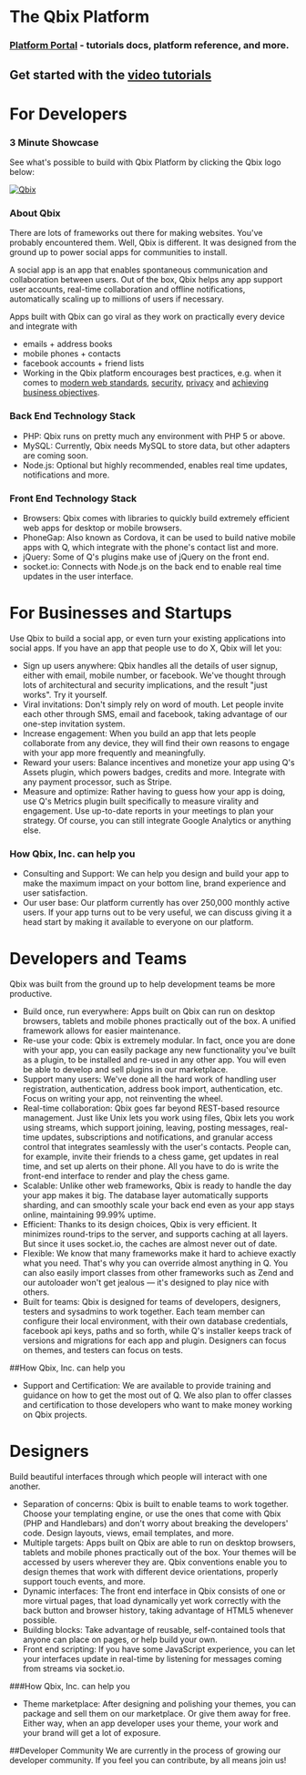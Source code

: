 The Qbix Platform
===

### [Platform Portal](https://qbix.com/platform) - tutorials docs, platform reference, and more.

## Get started with the [video tutorials](https://qbix.com/platform/tutorials)

For Developers
===

### 3 Minute Showcase
See what's possible to build with Qbix Platform by clicking the Qbix logo below:

[![Qbix](https://qbix.com/img/logo.png)](https://vimeo.com/205983422)

### About Qbix
There are lots of frameworks out there for making websites. You've probably encountered them. Well, Qbix is different. It was designed from the ground up to power social apps for communities to install.

A social app is an app that enables spontaneous communication and collaboration between users.
Out of the box, Qbix helps any app support user accounts, real-time collaboration and offline notifications, automatically scaling up to millions of users if necessary.

Apps built with Qbix can go viral as they work on practically every device and integrate with

* emails + address books
* mobile phones + contacts
* facebook accounts + friend lists
* Working in the Qbix platform encourages best practices, e.g. when it comes to [modern web standards](https://qbix.com/platform/welcome/developer), [security](https://www.owasp.org/index.php/Main_Page), [privacy](https://qbix.com/platform/features/access) and [achieving business objectives](https://qbix.com/platform/welcome/business).

### Back End Technology Stack
* PHP: Qbix runs on pretty much any environment with PHP 5 or above.
* MySQL: Currently, Qbix needs MySQL to store data, but other adapters are coming soon.
* Node.js: Optional but highly recommended, enables real time updates, notifications and more.

### Front End Technology Stack
* Browsers: Qbix comes with libraries to quickly build extremely efficient web apps for desktop or mobile browsers.
* PhoneGap: Also known as Cordova, it can be used to build native mobile apps with Q, which integrate with the phone's contact list and more.
* jQuery: Some of Q's plugins make use of jQuery on the front end.
* socket.io: Connects with Node.js on the back end to enable real time updates in the user interface.

For Businesses and Startups
===

Use Qbix to build a social app, or even turn your existing applications into social apps. If you have an app that people use to do X, Qbix will let you:

* Sign up users anywhere: Qbix handles all the details of user signup, either with email, mobile number, or facebook. We've thought through lots of architectural and security implications, and the result "just works". Try it yourself.
* Viral invitations: Don't simply rely on word of mouth. Let people invite each other through SMS, email and facebook, taking advantage of our one-step invitation system.
* Increase engagement: When you build an app that lets people collaborate from any device, they will find their own reasons to engage with your app more frequently and meaningfully.
* Reward your users: Balance incentives and monetize your app using Q's Assets plugin, which powers badges, credits and more. Integrate with any payment processor, such as Stripe.
* Measure and optimize: Rather having to guess how your app is doing, use Q's Metrics plugin built specifically to measure virality and engagement. Use up-to-date reports in your meetings to plan your strategy. Of course, you can still integrate Google Analytics or anything else.

### How Qbix, Inc. can help you
* Consulting and Support: We can help you design and build your app to make the maximum impact on your bottom line, brand experience and user satisfaction.
* Our user base: Our platform currently has over 250,000 monthly active users. If your app turns out to be very useful, we can discuss giving it a head start by making it available to everyone on our platform.

Developers and Teams
===

Qbix was built from the ground up to help development teams be more productive.

* Build once, run everywhere: Apps built on Qbix can run on desktop browsers, tablets and mobile phones practically out of the box. A unified framework allows for easier maintenance.
* Re-use your code: Qbix is extremely modular. In fact, once you are done with your app, you can easily package any new functionality you've built as a plugin, to be installed and re-used in any other app. You will even be able to develop and sell plugins in our marketplace.
* Support many users: We've done all the hard work of handling user registration, authentication, address book import, authentication, etc. Focus on writing your app, not reinventing the wheel.
* Real-time collaboration: Qbix goes far beyond REST-based resource management. Just like Unix lets you work using files, Qbix lets you work using streams, which support joining, leaving, posting messages, real-time updates, subscriptions and notifications, and granular access control that integrates seamlessly with the user's contacts. People can, for example, invite their friends to a chess game, get updates in real time, and set up alerts on their phone. All you have to do is write the front-end interface to render and play the chess game.
* Scalable: Unlike other web frameworks, Qbix is ready to handle the day your app makes it big. The database layer automatically supports sharding, and can smoothly scale your back end even as your app stays online, maintaining 99.99% uptime.
* Efficient: Thanks to its design choices, Qbix is very efficient. It minimizes round-trips to the server, and supports caching at all layers. But since it uses socket.io, the caches are almost never out of date.
* Flexible: We know that many frameworks make it hard to achieve exactly what you need. That's why you can override almost anything in Q. You can also easily import classes from other frameworks such as Zend and our autoloader won't get jealous — it's designed to play nice with others.
* Built for teams: Qbix is designed for teams of developers, designers, testers and sysadmins to work together. Each team member can configure their local environment, with their own database credentials, facebook api keys, paths and so forth, while Q's installer keeps track of versions and migrations for each app and plugin. Designers can focus on themes, and testers can focus on tests.

##How Qbix, Inc. can help you
* Support and Certification: We are available to provide training and guidance on how to get the most out of Q. We also plan to offer classes and certification to those developers who want to make money working on Qbix projects.

Designers
===

Build beautiful interfaces through which people will interact with one another.

* Separation of concerns: Qbix is built to enable teams to work together. Choose your templating engine, or use the ones that come with Qbix (PHP and Handlebars) and don't worry about breaking the developers' code. Design layouts, views, email templates, and more.
* Multiple targets: Apps built on Qbix are able to run on desktop browsers, tablets and mobile phones practically out of the box. Your themes will be accessed by users wherever they are. Qbix conventions enable you to design themes that work with different device orientations, properly support touch events, and more.
* Dynamic interfaces: The front end interface in Qbix consists of one or more virtual pages, that load dynamically yet work correctly with the back button and browser history, taking advantage of HTML5 whenever possible.
* Building blocks: Take advantage of reusable, self-contained tools that anyone can place on pages, or help build your own.
* Front end scripting: If you have some JavaScript experience, you can let your interfaces update in real-time by listening for messages coming from streams via socket.io.

###How Qbix, Inc. can help you
* Theme marketplace: After designing and polishing your themes, you can package and sell them on our marketplace. Or give them away for free. Either way, when an app developer uses your theme, your work and your brand will get a lot of exposure.

##Developer Community
We are currently in the process of growing our developer community. If you feel you can contribute, by all means join us!
